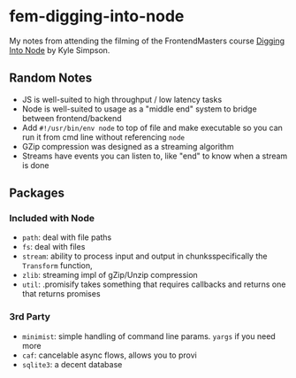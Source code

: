 # fem-digging-into-node
My notes from attending the filming of the FrontendMasters course [Digging Into Node](https://frontendmasters.com/workshops/digging-into-node/) by Kyle Simpson.

## Random Notes
- JS is well-suited to high throughput / low latency tasks
- Node is well-suited to usage as a "middle end" system to bridge between frontend/backend
- Add `#!/usr/bin/env node` to top of file and make executable so you can run it from cmd line without referencing `node`
- GZip compression was designed as a streaming algorithm
- Streams have events you can listen to, like "end" to know when a stream is done

## Packages
### Included with Node
- `path`: deal with file paths
- `fs`: deal with files
- `stream`: ability to process input and output in chunksspecifically the `Transform` function, 
- `zlib`: streaming impl of gZip/Unzip compression
- `util`: .promisify takes something that requires callbacks and returns one that returns promises

### 3rd Party
- `minimist`: simple handling of command line params. `yargs` if you need more
- `caf`: cancelable async flows, allows you to provi
- `sqlite3`: a decent database
